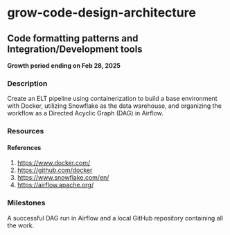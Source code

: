 # grow-code-design-architecture

## Code formatting patterns and Integration/Development tools
__Growth period ending on Feb 28, 2025__

### Description

Create an ELT pipeline using containerization to build a base environment with Docker, utilizing Snowflake as the data warehouse, and organizing the workflow as a Directed Acyclic Graph (DAG) in Airflow.

### Resources

#### References
1. https://www.docker.com/
2. https://github.com/docker
3. https://www.snowflake.com/en/
4. https://airflow.apache.org/

### Milestones

A successful DAG run in Airflow and a local GitHub repository containing all the work.